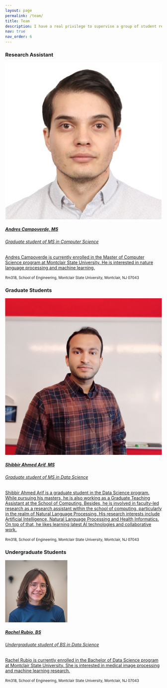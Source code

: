 ```yaml
---
layout: page
permalink: /team/
title: Team
description: I have a real privilege to supervise a group of student researchers to carry out various clinical and biomedical informatics studies. Here are the members affiliated with my research group.
nav: true
nav_order: 6
---
```


<h3 class="mt-4">Research Assistant</h3>

<div class="card hoverable">
        <div class="row no-gutters">
            <div class="col-sm-4 col-md-3">
                <img src="../assets/img/profile/AndresCampoverde.png" class="card-img img-fluid" alt="Andres Campoverde, MS">
            </div>
            <div class="team col-sm-8 col-md-9">
                <div class="card-body">
                     <a href="https://linkedin.com/in/wilson-andres-campoverde" target="_blank" rel="noopener noreferrer">
                    <h5 class="card-title"> Andres Campoverde, MS</h5>
                    <h6 class="card-subtitle mb-2 text-muted">Graduate student of MS in Computer Science</h6>
                    <p class="card-text">
                        Andres Campoverde is currently enrolled in the Master of Computer Science program at Montclair State University. 
                        He is interested in nature language processing and machine learning.
                    </p>
                    </a>
                        <a href="mailto:campoverdea4@montclair.edu" class="card-link"><i class="fas fa-envelope"></i></a>
                        <a href="tel:+1%20551%20375%209511" class="card-link"><i class="fas fa-phone"></i></a>
                        <a href="https://orcid.org/0000-0001-1234-1234" class="card-link" target="_blank" rel="noopener noreferrer"><i class="fab fa-orcid"></i></a>
                        <a href="https://twitter.com/xxx" class="card-link" target="_blank" rel="noopener noreferrer"><i class="fab fa-twitter"></i></a>
                        <a href="https://linkedin.com/in/wilson-andres-campoverde" class="card-link" target="_blank" rel="noopener noreferrer"><i class="fas fa-globe"></i></a>
                    <p class="card-text">
                        <small class="test-muted"><i class="fas fa-thumbtack"></i> Rm318, School of Engineering, Montclair State University, Montclair, NJ 07043
                        </small>
                    </p>
                </div>
            </div>
        </div>
</div>

<h3 class="mt-4">Graduate Students</h3>
<div class="card hoverable">
        <div class="row no-gutters">
            <div class="col-sm-4 col-md-3">
                <img src="../assets/img/profile/ShibbirAhmed.png" class="card-img img-fluid" alt="Shibbir Ahmed Arif, MS">
            </div>
            <div class="team col-sm-8 col-md-9">
                <div class="card-body">
                     <a href="https://www.linkedin.com/in/ShibbirAhmedArif/" target="_blank" rel="noopener noreferrer">
                    <h5 class="card-title"> Shibbir Ahmed Arif, MS</h5>
                    <h6 class="card-subtitle mb-2 text-muted">Graduate student of MS in Data Science</h6>
                    <p class="card-text">
                        Shibbir Ahmed Arif is a graduate student in the Data Science program. While pursuing his masters, he is also working as a Graduate Teaching Assistant at the School of Computing. Besides, he is involved in faculty-led research as a research assistant within the school of computing, particularly in the realm of Natural Language Processing. His research interests include Artificial Intelligence, Natural Language Processing and Health Informatics. On top of that, he likes learning latest AI technologies and collaborative work.
                    </p>
                    </a>
                        <a href="mailto:arifs1@montclair.edu" class="card-link"><i class="fas fa-envelope"></i></a>
                        <a href="tel:+1%20914%20882%206658" class="card-link"><i class="fas fa-phone"></i></a>
                        <a href="https://orcid.org/0000-0001-1234-1234" class="card-link" target="_blank" rel="noopener noreferrer"><i class="fab fa-orcid"></i></a>
                        <a href="https://twitter.com/xxx" class="card-link" target="_blank" rel="noopener noreferrer"><i class="fab fa-twitter"></i></a>
                        <a href="https://www.linkedin.com/in/ShibbirAhmedArif/" class="card-link" target="_blank" rel="noopener noreferrer"><i class="fas fa-globe"></i></a>
                    <p class="card-text">
                        <small class="test-muted"><i class="fas fa-thumbtack"></i> Rm318, School of Engineering, Montclair State University, Montclair, NJ 07043
                        </small>
                    </p>
                </div>
            </div>
        </div>
</div>


<h3 class="mt-4">Undergraduate Students</h3>
<div class="card hoverable">
        <div class="row no-gutters">
            <div class="col-sm-4 col-md-3">
                <img src="../assets/img/profile/RachelRubio.png" class="card-img img-fluid" alt="Rachel Rubio, BS">
            </div>
            <div class="team col-sm-8 col-md-9">
                <div class="card-body">
                     <a href="https://www.linkedin.com/in/Rachel2025/" target="_blank" rel="noopener noreferrer">
                    <h5 class="card-title"> Rachel Rubio, BS</h5>
                    <h6 class="card-subtitle mb-2 text-muted">Undergraduate student of BS in Data Science</h6>
                    <p class="card-text">
                        Rachel Rubio is currently enrolled in the Bachelor of Data Science program at Montclair State University. 
                        She is interested in medical image processing and machine learning research.
                    </p>
                    </a>
                        <a href="mailto:rubior1@montclair.edu" class="card-link"><i class="fas fa-envelope"></i></a>
                        <a href="tel:+1%20732%20770%200656" class="card-link"><i class="fas fa-phone"></i></a>
                        <a href="https://orcid.org/0000-0001-1234-1234" class="card-link" target="_blank" rel="noopener noreferrer"><i class="fab fa-orcid"></i></a>
                        <a href="https://twitter.com/xxx" class="card-link" target="_blank" rel="noopener noreferrer"><i class="fab fa-twitter"></i></a>
                        <a href="https://www.linkedin.com/in/Rachel2025/" class="card-link" target="_blank" rel="noopener noreferrer"><i class="fas fa-globe"></i></a>
                    <p class="card-text">
                        <small class="test-muted"><i class="fas fa-thumbtack"></i> Rm318, School of Engineering, Montclair State University, Montclair, NJ 07043
                        </small>
                    </p>
                </div>
            </div>
        </div>
</div>


